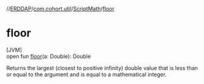 //[ERDDAP](../../../index.md)/[com.cohort.util](../index.md)/[ScriptMath](index.md)/[floor](floor.md)

# floor

[JVM]\
open fun [floor](floor.md)(a: Double): Double

Returns the largest (closest to positive infinity) double value that is less than or equal to the argument and is equal to a mathematical integer.